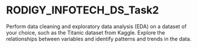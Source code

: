 # RODIGY_INFOTECH_DS_Task2
Perform data cleaning and exploratory data analysis (EDA) on a dataset of your choice, such as the Titanic dataset from Kaggle. Explore the relationships between variables and identify patterns and trends in the data.
